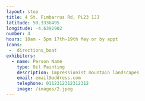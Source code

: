```yaml
---
layout: stop
title: 4 St. Fimbarrus Rd, PL23 1JJ
latitude: 50.3336495
longitude: -4.6392902
number: 4
hours: 10am - 5pm 17th-19th May or by appt
icons:
 -  directions_boat
exhibitors: 
  - name: Person Name
    type: Oil Painting
    description: Impressionist mountain landscapes
    email: email@address.com
    telephone: 0112312312312312
    image: /images/2.jpeg
---
```

